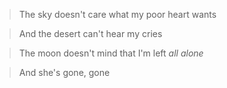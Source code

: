 > The sky doesn't care what my poor heart wants

> And the desert can't hear my cries

> The moon doesn't mind that I'm left _all alone_

> And she's gone, gone 